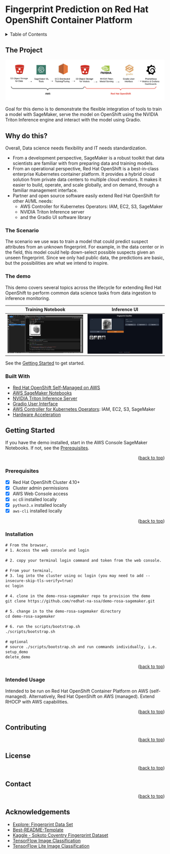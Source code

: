 # Fingerprint Prediction on Red Hat OpenShift Container Platform

<!-- Improved compatibility of back to top link: See: https://github.com/othneildrew/Best-README-Template/pull/73 -->
<a name="readme-top"></a>
<!--
*** Thank you for checking out this fingerprint prediction demonstration. If you have a suggestion
*** that would make this better, please fork the repo and create a pull request
*** or simply open an issue with the tag "enhancement".
*** Don't forget to give the project a star!
*** Thanks again! 
-->

<!-- TABLE OF CONTENTS -->
<details>
  <summary>Table of Contents</summary>
  <ol>
    <li>
      <a href="#about-the-project">About The Project</a>
      <ul>
        <li><a href="#about-the-model">About The Model</a></li>
        <li><a href="#built-with">Built With</a></li>
      </ul>
    </li>
    <li>
      <a href="#getting-started">Getting Started</a>
      <ul>
        <li><a href="#prerequisites">Prerequisites</a></li>
        <li><a href="#installation">Installation</a></li>
      </ul>
    </li>
    <li><a href="#usage">Usage</a></li>
    <li><a href="#roadmap">Roadmap</a></li>
    <li><a href="#contributing">Contributing</a></li>
    <li><a href="#license">License</a></li>
    <li><a href="#contact">Contact</a></li>
    <li><a href="#acknowledgments">Acknowledgments</a></li>
  </ol>
</details>

<!-- ABOUT THE PROJECT -->
## The Project

![](docs/ml-lifecycle-sm-ocp.png)

Goal for this demo is to demonstrate the flexible integration of tools to train a model with SageMaker, serve the model on OpenShift using the NVIDIA Triton Inference engine and interact with the model using Gradio.

## Why do this? 

Overall, Data science needs flexibility and IT needs standardization.
- From a development perspective, SageMaker is a robust toolkit that data scientists are familiar with from preparing data and training models.
- From an operational perspective, Red Hat OpenShift is a best-in-class enterprise Kubernetes container platform. It provides a hybrid cloud solution from private data centers to multiple cloud vendors. It makes it easier to build, operate, and scale globally, and on demand, through a familiar management interface.
- Partner and open source software easily extend Red Hat OpenShift for other AI/ML needs:
  - AWS Controller for Kubernetes Operators: IAM, EC2, S3, SageMaker
  - NVIDIA Triton Inference server
  - and the Gradio UI software library


### The Scenario

The scenario we use was to train a model that could predict suspect attributes from an unknown fingerprint.
For example, in the data center or in the field, this model could help down-select possible suspects given an unseen fingerprint.
Since we only had public data, the predictions are basic, but the possibilities are what we intend to inspire.

### The demo

This demo covers several topics across the lifecycle for extending Red Hat OpenShift to perform common
data science tasks from data ingestion to inference monitoring.

Training Notebook             |  Inference UI
:-------------------------:|:-------------------------:
![sagemaker notebook](docs/sagemaker-notebook.png) | ![gradion fingerprint user interface](docs/gradio-fingerprint-ui.png)

See the <a href="#getting-started">Getting Started</a> to get started.

### Built With

- [Red Hat OpenShift Self-Managed on AWS](https://www.redhat.com/en/resources/self-managed-openshift-sizing-subscription-guide)
- [AWS SageMaker Notebooks](https://aws.amazon.com/pm/sagemaker/)
- [NVIDIA Triton Inference Server](https://docs.nvidia.com/launchpad/ai/classification-openshift/latest/openshift-classification-triton-overview.html)
- [Gradio User Interface](https://gradio.app/)
- [AWS Controller for Kubernetes Operators](https://operatorhub.io/?provider=%5B%22Amazon%22%5D): IAM, EC2, S3, SageMaker
- [Hardware Acceleration](https://catalog.redhat.com/software/containers/nvidia/gpu-operator/5f9b0279ac3db90370a2128d)

<!-- GETTING STARTED -->
## Getting Started

If you have the demo installed, start in the AWS Console SageMaker Notebooks.
If not, see the <a href="#prerequisites">Prerequisites</a>.

<p align="right">(<a href="#readme-top">back to top</a>)</p>

### Prerequisites

- [x] Red Hat OpenShift Cluster 4.10+
- [x] Cluster admin permissions
- [x] AWS Web Console access
- [x] `oc` cli installed locally
- [x] `python3.x` installed locally
- [x] `aws-cli` installed locally

<p align="right">(<a href="#readme-top">back to top</a>)</p>

### Installation

```commandline
# From the browser,
# 1. Access the web console and login

# 2. copy your terminal login command and token from the web console.

# From your terminal,
# 3. log into the cluster using oc login (you may need to add --insecure-skip-tls-verify=true)
oc login

# 4. clone in the demo-rosa-sagemaker repo to provision the demo
git clone https://github.com/redhat-na-ssa/demo-rosa-sagemaker.git

# 5. change in to the demo-rosa-sagemaker directory
cd demo-rosa-sagemaker

# 6. run the scripts/bootstrap.sh 
./scripts/bootstrap.sh

# optional
# source ./scripts/bootstrap.sh and run commands individually, i.e.
setup_demo
delete_demo
```

<p align="right">(<a href="#readme-top">back to top</a>)</p>

<!-- USAGE EXAMPLES -->

### Intended Usage

Intended to be run on Red Hat OpenShift Container Platform on AWS (self-managed). Alternatively, Red Hat OpenShift on AWS (managed).
Extend RHOCP with AWS capabilities.

<p align="right">(<a href="#readme-top">back to top</a>)</p>

<!-- ROADMAP -->

## Contributing

<p align="right">(<a href="#readme-top">back to top</a>)</p>

## License

<p align="right">(<a href="#readme-top">back to top</a>)</p>

## Contact

<p align="right">(<a href="#readme-top">back to top</a>)</p>

## Acknowledgements

- [Explore: Fingerprint Data Set](https://github.com/redhat-na-ssa/datasci-fingerprint.git)
- [Best-README-Template](https://github.com/othneildrew/Best-README-Template)
- [Kaggle - Sokoto Coventry Fingerprint Dataset](https://www.kaggle.com/datasets/ruizgara/socofing)
- [TensorFlow Image Classification](https://www.tensorflow.org/tutorials/images/classification#use_tensorflow_lite)
- [TensorFlow Lite Image Classification](https://www.tensorflow.org/lite/models/modify/model_maker/image_classification#simple_end-to-end_example)
